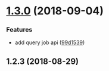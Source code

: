 <a name="1.3.0"></a>
# [1.3.0](https://github.com/huang-x-h/node-gitlab/compare/v1.2.3...v1.3.0) (2018-09-04)


### Features

* add query job api ([99d1539](https://github.com/huang-x-h/node-gitlab/commit/99d1539))



<a name="1.2.3"></a>
## 1.2.3 (2018-08-29)



